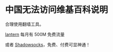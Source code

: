 # 中国无法访问维基百科说明

合理使用翻墙工具。

[lantern](https://github.com/getlantern/lantern) 每月有 500M 免费流量

或者 [Shadowsocks](https://github.com/shadowsocks)，免费、付费可显神通！